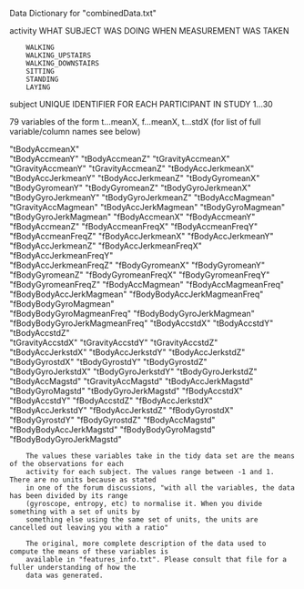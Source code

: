 Data Dictionary for "combinedData.txt"

activity
     WHAT SUBJECT WAS DOING WHEN MEASUREMENT WAS TAKEN
     
        WALKING
        WALKING_UPSTAIRS
        WALKING_DOWNSTAIRS
        SITTING
        STANDING
        LAYING
        
subject
     UNIQUE IDENTIFIER FOR EACH PARTICIPANT IN STUDY
     1...30
     
        
79 variables of the form t...meanX, f...meanX, t...stdX (for list of full variable/column names see below)
        
"tBodyAccmeanX"               
"tBodyAccmeanY"                "tBodyAccmeanZ"                "tGravityAccmeanX"            
"tGravityAccmeanY"             "tGravityAccmeanZ"             "tBodyAccJerkmeanX"           
"tBodyAccJerkmeanY"            "tBodyAccJerkmeanZ"            "tBodyGyromeanX"              
"tBodyGyromeanY"               "tBodyGyromeanZ"               "tBodyGyroJerkmeanX"          
"tBodyGyroJerkmeanY"           "tBodyGyroJerkmeanZ"           "tBodyAccMagmean"             
"tGravityAccMagmean"           "tBodyAccJerkMagmean"          "tBodyGyroMagmean"            
"tBodyGyroJerkMagmean"         "fBodyAccmeanX"                "fBodyAccmeanY"               
"fBodyAccmeanZ"                "fBodyAccmeanFreqX"            "fBodyAccmeanFreqY"           
"fBodyAccmeanFreqZ"            "fBodyAccJerkmeanX"            "fBodyAccJerkmeanY"           
"fBodyAccJerkmeanZ"            "fBodyAccJerkmeanFreqX"        "fBodyAccJerkmeanFreqY"       
"fBodyAccJerkmeanFreqZ"        "fBodyGyromeanX"               "fBodyGyromeanY"              
"fBodyGyromeanZ"               "fBodyGyromeanFreqX"           "fBodyGyromeanFreqY"          
"fBodyGyromeanFreqZ"           "fBodyAccMagmean"              "fBodyAccMagmeanFreq"         
"fBodyBodyAccJerkMagmean"      "fBodyBodyAccJerkMagmeanFreq"  "fBodyBodyGyroMagmean"        
"fBodyBodyGyroMagmeanFreq"     "fBodyBodyGyroJerkMagmean"     "fBodyBodyGyroJerkMagmeanFreq"
"tBodyAccstdX"                 "tBodyAccstdY"                 "tBodyAccstdZ"                
"tGravityAccstdX"              "tGravityAccstdY"              "tGravityAccstdZ"             
"tBodyAccJerkstdX"             "tBodyAccJerkstdY"             "tBodyAccJerkstdZ"            
"tBodyGyrostdX"                "tBodyGyrostdY"                "tBodyGyrostdZ"               
"tBodyGyroJerkstdX"            "tBodyGyroJerkstdY"            "tBodyGyroJerkstdZ"           
"tBodyAccMagstd"               "tGravityAccMagstd"            "tBodyAccJerkMagstd"          
"tBodyGyroMagstd"              "tBodyGyroJerkMagstd"          "fBodyAccstdX"                
"fBodyAccstdY"                 "fBodyAccstdZ"                 "fBodyAccJerkstdX"            
"fBodyAccJerkstdY"             "fBodyAccJerkstdZ"             "fBodyGyrostdX"               
"fBodyGyrostdY"                "fBodyGyrostdZ"                "fBodyAccMagstd"              
"fBodyBodyAccJerkMagstd"       "fBodyBodyGyroMagstd"          "fBodyBodyGyroJerkMagstd"     

        The values these variables take in the tidy data set are the means of the observations for each                                 
        activity for each subject. The values range between -1 and 1. There are no units because as stated         
        in one of the forum discussions, "with all the variables, the data has been divided by its range 
        (gyroscope, entropy, etc) to normalise it. When you divide something with a set of units by 
        something else using the same set of units, the units are cancelled out leaving you with a ratio"
        
        The original, more complete description of the data used to compute the means of these variables is                 
        available in "features_info.txt". Please consult that file for a fuller understanding of how the         
        data was generated.
